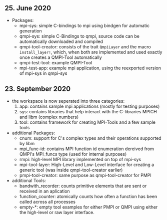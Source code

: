 ## 25. June 2020
* Packages:
    - mpi-sys: simple C-bindings to mpi using bindgen for automatic generation
    - qmpi-sys: simple C-Bindings to qmpi, source code can be automatically downloaded and compiled
    - qmpi-tool-creator: consists of the trait `QmpiLayer` and the macro `install_layer!`, which, when both are implemented and used exactly once creates a QMPI-Tool automatically
    - qmpi-test-tool: example QMPI-Tool
    - mpi-test-app: example mpi application, using the reexported version of mpi-sys in qmpi-sys

## 23. September 2020
* the workspace is now seperated into three categories:
    1. app: contains sample mpi applications (mostly for testing purposes)
    2. sys: contains libraries that help interact with the C-libraries MPICH and libm (complex numbers)
    3. tool: contains framework for creating MPI-Tools and a few sample tools
* additional Packages:
    - cnum: support for C's complex types and their operations supported by libm
    - mpi\_func-id: contains MPI function id enumeration dereived from QMPI's MPI\_funcs type (used for internal purposes)
    - rmpi: high-level MPI library implemented on top of mpi-sys
    - mpi-tool-layer: High-Level and Low-Level interface for creating a generic tool (was inside qmpi-tool-creator earlier)
    - pmpi-tool-creator: same purpose as qmpi-tool-creator for PMPI
* additional Tools:
    - bandwith\_recorder: counts primitive elements that are sent or received in an aplication
    - function\_counter: atomically counts how often a function has been called across all processes
    - empty-\*: empty tool examples for either PMPI or QMPI using either the high-level or raw layer interface.
